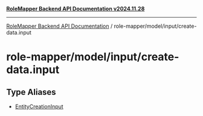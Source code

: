 [**RoleMapper Backend API Documentation v2024.11.28**](../../../../README.md)

***

[RoleMapper Backend API Documentation](../../../../modules.md) / role-mapper/model/input/create-data.input

# role-mapper/model/input/create-data.input

## Type Aliases

- [EntityCreationInput](type-aliases/EntityCreationInput.md)
